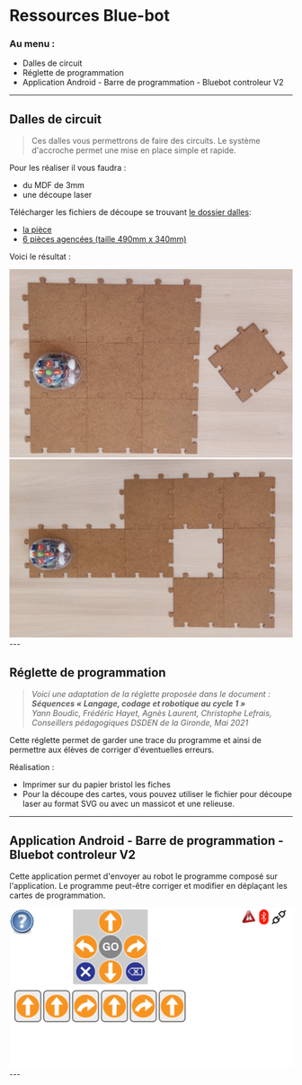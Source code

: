 # Ressources Blue-bot

### Au menu :
- Dalles de circuit
- Réglette de programmation
- Application Android - Barre de programmation - Bluebot controleur V2
---

## Dalles de circuit
>Ces dalles vous permettrons de faire des circuits. Le système d'accroche permet une mise en place simple et rapide.

Pour les réaliser il vous faudra :
- du MDF de 3mm 
- une découpe laser

Télécharger les fichiers de découpe se trouvant [le dossier dalles](/blue-bot/dalles/):
- [la pièce](/blue-bot/dalles/dalle.svg)
- [6 pièces agencées (taille 490mm x 340mm)](/blue-bot/dalles/dalles_x6.svg)

Voici le résultat :

<img src="/blue-bot/img/Bluebot_Dalles1.jpg" alt="dalles exemple 1" width="600px" >

<img src="/blue-bot/img/Bluebot_Dalles2.jpg" alt="dalles exemple 2" width="600px" >
---

## Réglette de programmation

>_Voici une adaptation de la réglette proposée dans le document :\
>**Séquences « Langage, codage et robotique au cycle 1 »**\
>Yann Boudic, Frédéric Hayet, Agnès Laurent, Christophe Lefrais,\
>Conseillers pédagogiques DSDEN de la Gironde, Mai 2021_

Cette réglette permet de garder une trace du programme et ainsi de permettre aux élèves de corriger d'éventuelles erreurs.

Réalisation :
- Imprimer sur du papier bristol les fiches
- Pour la découpe des cartes, vous pouvez utiliser le fichier pour découpe laser au format SVG ou avec un massicot et une relieuse.



---
## Application Android - Barre de programmation - Bluebot controleur V2

Cette application permet d'envoyer au robot le programme composé sur l'application.
Le programme peut-être corriger et modifier en déplaçant les cartes de programmation.

 <img src="/blue-bot/img/BlueBot_controleur_V2.png" alt="Capture ecran" width="600px" >
---






